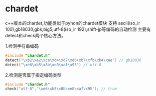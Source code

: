 # chardet
c++版本的chardet,功能类似于pyhon的chardet模块
支持 ascii(iso_ir 100),gb18030,gbk,big5,utf-8(iso_ir 192),shift-jp等编码的自动检测
主要有detect和check两个核心方法。

1.检测字符串编码
```c++
#include "chardet.h"
detect("\xb2\xe2\xca\xd4\xd7\xd6\xb7\xfb\xb4\xae") // gb18030
detect("\xe6\xb5\x8b\xe8\xaf\x95") // utf-8
```

2.检测是否属于指定编码类型
```c++
#include "chardet.h"
check("utf-8","\xe6\xb5\x8b\xe8\xaf\x95"); // true
```
